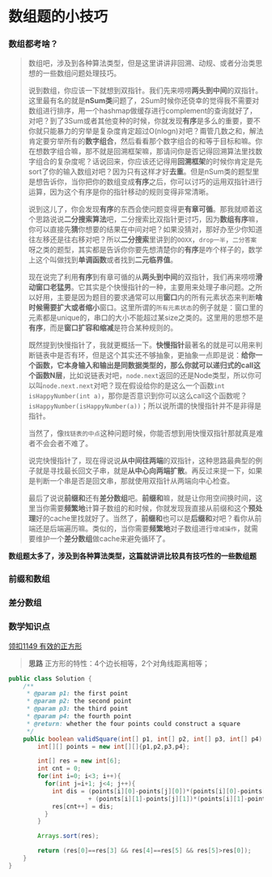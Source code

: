 # 数组题的小技巧

### 数组都考啥？
>数组吧，涉及到各种算法类型，但是这里讲讲非回溯、动规、或者分治类思想的一些数组问题处理技巧。
>
>说到数组，你应该一下就想到双指针。我们先来唠唠**两头到中间**的双指针。这里最有名的就是**nSum类**问题了，2Sum时候你还侥幸的觉得我不需要对数组进行排序，用一个hashmap做缓存进行complement的查询就好了，对吧？到了3Sum或者其他变种的时候，你就发现**有序**是多么的重要，要不你就只能暴力的穷举是复杂度肯定超过O(nlogn)对吧？甭管几数之和，解法肯定要穷举所有的**数字组合**，然后看看那个数字组合的和等于目标和嘛。你在想数字组合嘛，那不就是回溯框架嘛，那请问你是否记得回溯算法里找数字组合的复杂度呢？话说回来，你应该还记得用**回溯框架**的时候你肯定是先sort了你的输入数组对吧？因为只有这样才好**去重**。但是nSum类的题型里是想告诉你，当你把你的数组变成**有序**之后，你可以讨巧的运用双指针进行运算，因为这个有序是你的指针移动的规则变得非常清晰。
>
>说到这儿了，你会发现**有序**的东西会使问题变得更**有章可循**。那我就顺着这个思路说说**二分搜索算法**吧，二分搜索比双指针更讨巧，因为**数组有序**嘛，你可以直接先**猜**你想要的结果在中间对吧？如果没猜对，那好办至少你知道往左移还是往右移对吧？所以**二分搜索**里讲到的`OOXX`，`drop一半`，`二分答案`呀之类的题型，其实都是告诉你你要先想清楚你的**有序**是咋个样子的，数学上这个叫做找到**单调函数**或者找到**二元临界值**。
>
>现在说完了利用**有序**到有章可循的从**两头到中间**的双指针，我们再来唠唠**滑动窗口老猛男**。它其实是个快慢指针的一种，主要用来处理子串问题。之所以好用，主要是因为题目的要求通常可以用**窗口**内的所有元素状态来判断**啥时候需要扩大或者缩小**窗口。这里所谓的`所有元素状态`的例子就是：窗口里的元素都是unique的，串口的大小不能超过某size之类的。这里用的思想不是**有序**，而是**窗口扩容和缩减**是符合某种规则的。
>
>既然提到快慢指针了，我就更概括一下。**快慢指针**最著名的就是可以用来判断链表中是否有环，但是这个其实还不够抽象，更抽象一点即是说：**给你一个函数，它本身输入和输出是同数据类型的，那么你就可以递归式的call这个函数N层**，比如说链表对吧，`node.next`返回的还是Node类型，所以你可以叫`node.next.next`对吧？现在假设给你的是这么一个函数`int isHappyNumber(int a)`，那你是否意识到你可以这么call这个函数呢？`isHappyNumber(isHappyNumber(a))`；所以说所谓的快慢指针并不是非得是指针。
>
>当然了，像`找链表的中点`这种问题时候，你能否想到用快慢双指针那就真是难者不会会者不难了。
>
>说完快慢指针了，现在得说说**从中间往两端**的双指针，这种思路最典型的例子就是寻找最长回文子串，就是**从中心向两端扩散**。再反过来提一下，如果是判断一个串是否是回文串，那就使用双指针从两端向中心检查。
>
>最后了说说**前缀和**还有**差分数组**吧。**前缀和**嘛，就是让你用空间换时间，这里当你需要**频繁地**计算子数组的和时候，你就发现我直接从前缀和这个**预处理**好的cache里找就好了。当然了，**前缀和**也可以是**后缀和**对吧？看你从前端还是后端遍历嘛。类似的，当你需要**频繁地**对子数组进行`增减操作`，就需要维护一个**差分数组**做cache来避免循环了。
>

**数组题太多了，涉及到各种算法类型，这篇就讲讲比较具有技巧性的一些数组题** 

### 前缀和数组

### 差分数组

### 数学知识点
[领扣1149 有效的正方形](https://www.lintcode.com/problem/1149)
> **思路** 正方形的特性：4个边长相等，2个对角线距离相等；
```java
public class Solution {
    /**
     * @param p1: the first point
     * @param p2: the second point
     * @param p3: the third point
     * @param p4: the fourth point
     * @return: whether the four points could construct a square
     */
    public boolean validSquare(int[] p1, int[] p2, int[] p3, int[] p4) {
        int[][] points = new int[][]{p1,p2,p3,p4};

        int[] res = new int[6];
        int cnt = 0;
        for(int i=0; i<3; i++){
          for(int j=i+1; j<4; j++){
            int dis = (points[i][0]-points[j][0])*(points[i][0]-points[j][0]) 
                      + (points[i][1]-points[j][1])*(points[i][1]-points[j][1]);
            res[cnt++] = dis;
          }
        }

        Arrays.sort(res);

        return (res[0]==res[3] && res[4]==res[5] && res[5]>res[0]);
    }
}
```